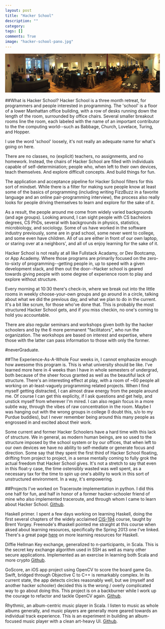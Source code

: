 ```yaml
---
layout: post
title: "Hacker School"
description: ""
category: 
tags: []
comments: True
image: "hacker-school-pano.jpg"
---
```


<a class="fancybox" rel="group" href="/photos/hacker-school-pano.jpg">
<img src="/photos/thumbs/hacker-school-pano.jpg" alt="" />
</a>

##What is Hacker School?
Hacker School is a three month retreat, for programmers and people interested in programming. The 'school' is a floor of a lower Manhattan office building, with a row of desks running down the length of the room, surrounded by office chairs. Several smaller breakout rooms line the room, each labeled with the name of an important contributor to the the computing world--such as Babbage, Church, Lovelace, Turing, and Hopper. 

I use the word 'school' loosely, it's not really an adequate name for what's going on here. 

<!--more-->

There are no classes, no (explicit) teachers, no assignments, and no homework. Instead, the chairs of Hacker School are filled with individuals capable of self-determiniation; people who, when left to their own devices, teach themselves. And explore difficult concepts. And build things for fun. 

The application and acceptance pipeline for Hacker School filters for this sort of mindset. While there is a filter for making sure people know at least some of the basics of programming (including writing FizzBuzz in a favorite language and an online pair-programming interview), the process also really looks for people driving themselves to learn and explore for the sake of it. 

As a result, the people around me come from widely varied backgrounds (and age groups). Looking around, I can sight people with CS bachelors degrees, CS PhDs, several with backgrounds in physics, statistics, microbiology, and sociology. Some of us have worked in the software industry previously, some are in grad school, some never went to college, and some even have children. All of us are either in front of our own laptop, or staring over at a neighbors', and all of us enjoy learning for the sake of it.

Hacker School is not really at all like Fullstack Acadamy, or Dev Bootcamp, or App Academy. Where those programs are primarily focused on the zero-to-sixty of programming--getting people in, up to speed with a given development stack, and then out the door--Hacker school is geared towards giving people with some degree of experience room to play and explore without structure.

Every morning at 10:30 there's check-in, where we break out into the little rooms in weekly choose-your-own groups and go around in a circle, talking about what we did the previous day, and what we plan to do in the current. It's a bit like scrum, for those who've done that. This is probably the most structured Hacker School gets, and if you miss checkin, no one's coming to hold you accountable.

There are also regular seminars and workshops given both by the hacker schoolers and by the 6 more permanent "facilitators", who run the organization. The workshops are based on interest and expertise, where those with the latter can pass information to those with only the former.

\#neverGraduate.

##The Experience-As-A-Whole
Four weeks in, I cannot emphasize enough how awesome this program is. This is what university should be like. I've learned more here in 4 weeks than I have in whole semesters of undergrad, both because of the sheer focus granted as well as the beautiful lack of structure. There's an interesting effect at play, with a room of ~60 people all working on at-least-vaguely programming related projects. When I find myself getting distracted, I can almost draw energy from the people around me. Of course I can get this explicity, if I ask questions and get help, and unstick myself from wherever I'm mired. I can also regain focus in a more subtle way, through the vibes of raw concentration in the room. Maybe I was hanging out with the wrong groups in college (I doubt this, s/o to my Purdue buddies), but I never remember being around this many people as engrossed in and excited about their work.

Some current and former Hacker Schoolers have a hard time with this lack of structure. We in general, as modern human beings, are so used to the structure imposed by the school system or by our offices, that when left to our own devices we have no ability to self-mediate or generate focus and direction. Some say that they spent the first third of Hacker School floating, drifting from project to project, in a sense mentally coming to fully grok the actual freedom that Hacker School gives. It's not a stretch to say that even in this float-y case, the time ostensibly wasted was well spent, as a necessary tax for the time to spin up one's ability to work in this sort of unstructured environment. In a way, it's empowering.



##Projects I've worked on
Traceroute implementation in python. I did this one half for fun, and half in honor of a former hacker-schooler friend of mine who also implemented traceroute, and through whom I came to learn about Hacker School. [Github](https://github.com/vsinha/traceroute).

Haskell primer. I spent a few days working on learning Haskell, doing the first several chapters of the widely acclaimed [CIS-194](http://www.seas.upenn.edu/~cis194/spring13/lectures.html) course, taught by Brent Yorgey. Freenode's #haskell pointed me straight at this course when aksed about learning resources, specifically the Spring 2013 one I've linked. There's a great page [here](https://github.com/bitemyapp/learnhaskell) on more learning resources for Haskell.

Diffie Hellman Key exchange, generalized to n-participants, in Scala. This is the secret key exchange algorithm used in SSH as well as many other secure applications. Implemented as an exercise in learning both Scala and more crypto [Github](https://github.com/vsinha/DiffieHellman).

GoScore, an iOS app project using OpenCV to score the board game Go. Swift, bridged through Objective C to C++ is remarkably complex. In its current state, the app detects circles reasonably well, but we (myself and another hacker schooler) decided this is the wrong / overly complicated way to go about doing this. This project is on a backburner while I work up the courage to refactor and tackle OpenCV again. [Github](https://github.com/vsinha/GoScore).

Rhythmic, an album-centric music player in Scala. I listen to music as whole albums generally, and music players are generally more geared towards an individual track experience. This is an experiment in building an album-focused music player with a clean art-heavy UI. [Github](https://github.com/vsinha/Rhythmic).






